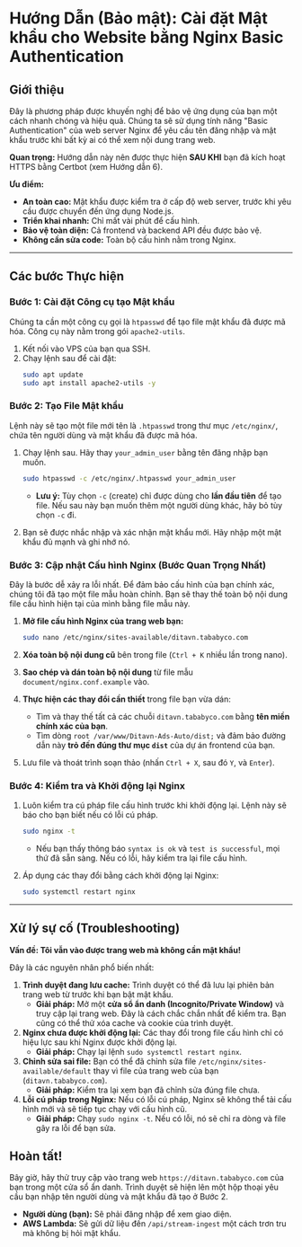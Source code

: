 # Hướng Dẫn (Bảo mật): Cài đặt Mật khẩu cho Website bằng Nginx Basic Authentication

## Giới thiệu

Đây là phương pháp được khuyến nghị để bảo vệ ứng dụng của bạn một cách nhanh chóng và hiệu quả. Chúng ta sẽ sử dụng tính năng "Basic Authentication" của web server Nginx để yêu cầu tên đăng nhập và mật khẩu trước khi bất kỳ ai có thể xem nội dung trang web.

**Quan trọng:** Hướng dẫn này nên được thực hiện **SAU KHI** bạn đã kích hoạt HTTPS bằng Certbot (xem Hướng dẫn 6).

**Ưu điểm:**
-   **An toàn cao:** Mật khẩu được kiểm tra ở cấp độ web server, trước khi yêu cầu được chuyển đến ứng dụng Node.js.
-   **Triển khai nhanh:** Chỉ mất vài phút để cấu hình.
-   **Bảo vệ toàn diện:** Cả frontend và backend API đều được bảo vệ.
-   **Không cần sửa code:** Toàn bộ cấu hình nằm trong Nginx.

---

## Các bước Thực hiện

### Bước 1: Cài đặt Công cụ tạo Mật khẩu

Chúng ta cần một công cụ gọi là `htpasswd` để tạo file mật khẩu đã được mã hóa. Công cụ này nằm trong gói `apache2-utils`.

1.  Kết nối vào VPS của bạn qua SSH.
2.  Chạy lệnh sau để cài đặt:
    ```bash
    sudo apt update
    sudo apt install apache2-utils -y
    ```

### Bước 2: Tạo File Mật khẩu

Lệnh này sẽ tạo một file mới tên là `.htpasswd` trong thư mục `/etc/nginx/`, chứa tên người dùng và mật khẩu đã được mã hóa.

1.  Chạy lệnh sau. Hãy thay `your_admin_user` bằng tên đăng nhập bạn muốn.
    ```bash
    sudo htpasswd -c /etc/nginx/.htpasswd your_admin_user
    ```
    -   **Lưu ý:** Tùy chọn `-c` (create) chỉ được dùng cho **lần đầu tiên** để tạo file. Nếu sau này bạn muốn thêm một người dùng khác, hãy bỏ tùy chọn `-c` đi.

2.  Bạn sẽ được nhắc nhập và xác nhận mật khẩu mới. Hãy nhập một mật khẩu đủ mạnh và ghi nhớ nó.

### Bước 3: Cập nhật Cấu hình Nginx (Bước Quan Trọng Nhất)

Đây là bước dễ xảy ra lỗi nhất. Để đảm bảo cấu hình của bạn chính xác, chúng tôi đã tạo một file mẫu hoàn chỉnh. Bạn sẽ thay thế toàn bộ nội dung file cấu hình hiện tại của mình bằng file mẫu này.

1.  **Mở file cấu hình Nginx của trang web bạn:**
    ```bash
    sudo nano /etc/nginx/sites-available/ditavn.tababyco.com
    ```
2.  **Xóa toàn bộ nội dung cũ** bên trong file (`Ctrl + K` nhiều lần trong nano).

3.  **Sao chép và dán toàn bộ nội dung** từ file mẫu `document/nginx.conf.example` vào.

4.  **Thực hiện các thay đổi cần thiết** trong file bạn vừa dán:
    -   Tìm và thay thế tất cả các chuỗi `ditavn.tababyco.com` bằng **tên miền chính xác của bạn**.
    -   Tìm dòng `root /var/www/Ditavn-Ads-Auto/dist;` và đảm bảo đường dẫn này **trỏ đến đúng thư mục `dist`** của dự án frontend của bạn.

5.  Lưu file và thoát trình soạn thảo (nhấn `Ctrl + X`, sau đó `Y`, và `Enter`).

### Bước 4: Kiểm tra và Khởi động lại Nginx

1.  Luôn kiểm tra cú pháp file cấu hình trước khi khởi động lại. Lệnh này sẽ báo cho bạn biết nếu có lỗi cú pháp.
    ```bash
    sudo nginx -t
    ```
    -   Nếu bạn thấy thông báo `syntax is ok` và `test is successful`, mọi thứ đã sẵn sàng. Nếu có lỗi, hãy kiểm tra lại file cấu hình.

2.  Áp dụng các thay đổi bằng cách khởi động lại Nginx:
    ```bash
    sudo systemctl restart nginx
    ```

---

## Xử lý sự cố (Troubleshooting)

**Vấn đề: Tôi vẫn vào được trang web mà không cần mật khẩu!**

Đây là các nguyên nhân phổ biến nhất:

1.  **Trình duyệt đang lưu cache:** Trình duyệt có thể đã lưu lại phiên bản trang web từ trước khi bạn bật mật khẩu.
    -   **Giải pháp:** Mở một **cửa sổ ẩn danh (Incognito/Private Window)** và truy cập lại trang web. Đây là cách chắc chắn nhất để kiểm tra. Bạn cũng có thể thử xóa cache và cookie của trình duyệt.
2.  **Nginx chưa được khởi động lại:** Các thay đổi trong file cấu hình chỉ có hiệu lực sau khi Nginx được khởi động lại.
    -   **Giải pháp:** Chạy lại lệnh `sudo systemctl restart nginx`.
3.  **Chỉnh sửa sai file:** Bạn có thể đã chỉnh sửa file `/etc/nginx/sites-available/default` thay vì file của trang web của bạn (`ditavn.tababyco.com`).
    -   **Giải pháp:** Kiểm tra lại xem bạn đã chỉnh sửa đúng file chưa.
4.  **Lỗi cú pháp trong Nginx:** Nếu có lỗi cú pháp, Nginx sẽ không thể tải cấu hình mới và sẽ tiếp tục chạy với cấu hình cũ.
    -   **Giải pháp:** Chạy `sudo nginx -t`. Nếu có lỗi, nó sẽ chỉ ra dòng và file gây ra lỗi để bạn sửa.

## Hoàn tất!

Bây giờ, hãy thử truy cập vào trang web `https://ditavn.tababyco.com` của bạn trong một cửa sổ ẩn danh. Trình duyệt sẽ hiện lên một hộp thoại yêu cầu bạn nhập tên người dùng và mật khẩu đã tạo ở Bước 2.

-   **Người dùng (bạn):** Sẽ phải đăng nhập để xem giao diện.
-   **AWS Lambda:** Sẽ gửi dữ liệu đến `/api/stream-ingest` một cách trơn tru mà không bị hỏi mật khẩu.